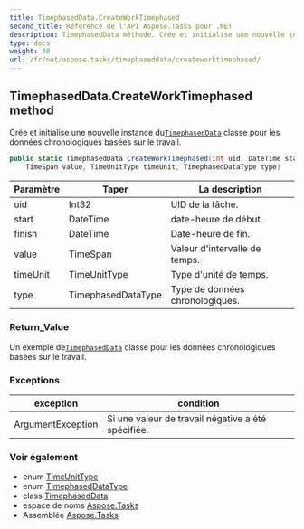```yaml
---
title: TimephasedData.CreateWorkTimephased
second_title: Référence de l'API Aspose.Tasks pour .NET
description: TimephasedData méthode. Crée et initialise une nouvelle instance duTimephasedData classe pour les données chronologiques basées sur le travail.
type: docs
weight: 40
url: /fr/net/aspose.tasks/timephaseddata/createworktimephased/
---
```

## TimephasedData.CreateWorkTimephased method

Crée et initialise une nouvelle instance du[`TimephasedData`](../) classe pour les données chronologiques basées sur le travail.

```csharp
public static TimephasedData CreateWorkTimephased(int uid, DateTime start, DateTime finish, 
    TimeSpan value, TimeUnitType timeUnit, TimephasedDataType type)
```

| Paramètre | Taper | La description |
| --- | --- | --- |
| uid | Int32 | UID de la tâche. |
| start | DateTime | date-heure de début. |
| finish | DateTime | Date-heure de fin. |
| value | TimeSpan | Valeur d'intervalle de temps. |
| timeUnit | TimeUnitType | Type d'unité de temps. |
| type | TimephasedDataType | Type de données chronologiques. |

### Return_Value

Un exemple de[`TimephasedData`](../) classe pour les données chronologiques basées sur le travail.

### Exceptions

| exception | condition |
| --- | --- |
| ArgumentException | Si une valeur de travail négative a été spécifiée. |

### Voir également

* enum [TimeUnitType](../../timeunittype/)
* enum [TimephasedDataType](../../timephaseddatatype/)
* class [TimephasedData](../)
* espace de noms [Aspose.Tasks](../../timephaseddata/)
* Assemblée [Aspose.Tasks](../../../)



